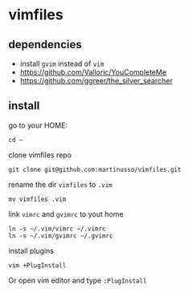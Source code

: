 # vimfiles

## dependencies

- install `gvim` instead of `vim`
- https://github.com/Valloric/YouCompleteMe
- https://github.com/ggreer/the_silver_searcher

## install

go to your HOME:

```
cd ~
```

clone vimfiles repo

```
git clone git@github.com:martinusso/vimfiles.git
```

rename the dir `vimfiles` to `.vim`

```
mv vimfiles .vim
```

link `vimrc` and `gvimrc` to yout home

```
ln -s ~/.vim/vimrc ~/.vimrc
ln -s ~/.vim/gvimrc ~/.gvimrc
```

install plugins

```
vim +PlugInstall
```

Or open vim editor and type `:PlugInstall`
